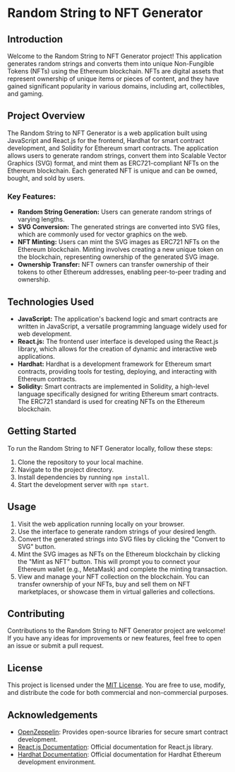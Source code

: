 # Random String to NFT Generator

## Introduction
Welcome to the Random String to NFT Generator project! This application generates random strings and converts them into unique Non-Fungible Tokens (NFTs) using the Ethereum blockchain. NFTs are digital assets that represent ownership of unique items or pieces of content, and they have gained significant popularity in various domains, including art, collectibles, and gaming.

## Project Overview
The Random String to NFT Generator is a web application built using JavaScript and React.js for the frontend, Hardhat for smart contract development, and Solidity for Ethereum smart contracts. The application allows users to generate random strings, convert them into Scalable Vector Graphics (SVG) format, and mint them as ERC721-compliant NFTs on the Ethereum blockchain. Each generated NFT is unique and can be owned, bought, and sold by users.

### Key Features:
- **Random String Generation:** Users can generate random strings of varying lengths.
- **SVG Conversion:** The generated strings are converted into SVG files, which are commonly used for vector graphics on the web.
- **NFT Minting:** Users can mint the SVG images as ERC721 NFTs on the Ethereum blockchain. Minting involves creating a new unique token on the blockchain, representing ownership of the generated SVG image.
- **Ownership Transfer:** NFT owners can transfer ownership of their tokens to other Ethereum addresses, enabling peer-to-peer trading and ownership.

## Technologies Used
- **JavaScript:** The application's backend logic and smart contracts are written in JavaScript, a versatile programming language widely used for web development.
- **React.js:** The frontend user interface is developed using the React.js library, which allows for the creation of dynamic and interactive web applications.
- **Hardhat:** Hardhat is a development framework for Ethereum smart contracts, providing tools for testing, deploying, and interacting with Ethereum contracts.
- **Solidity:** Smart contracts are implemented in Solidity, a high-level language specifically designed for writing Ethereum smart contracts. The ERC721 standard is used for creating NFTs on the Ethereum blockchain.

## Getting Started
To run the Random String to NFT Generator locally, follow these steps:

1. Clone the repository to your local machine.
2. Navigate to the project directory.
3. Install dependencies by running `npm install`.
4. Start the development server with `npm start`.

## Usage
1. Visit the web application running locally on your browser.
2. Use the interface to generate random strings of your desired length.
3. Convert the generated strings into SVG files by clicking the "Convert to SVG" button.
4. Mint the SVG images as NFTs on the Ethereum blockchain by clicking the "Mint as NFT" button. This will prompt you to connect your Ethereum wallet (e.g., MetaMask) and complete the minting transaction.
5. View and manage your NFT collection on the blockchain. You can transfer ownership of your NFTs, buy and sell them on NFT marketplaces, or showcase them in virtual galleries and collections.

## Contributing
Contributions to the Random String to NFT Generator project are welcome! If you have any ideas for improvements or new features, feel free to open an issue or submit a pull request.

## License
This project is licensed under the [MIT License](LICENSE). You are free to use, modify, and distribute the code for both commercial and non-commercial purposes.

## Acknowledgements
- [OpenZeppelin](https://openzeppelin.com/): Provides open-source libraries for secure smart contract development.
- [React.js Documentation](https://reactjs.org/docs/getting-started.html): Official documentation for React.js library.
- [Hardhat Documentation](https://hardhat.org/getting-started/): Official documentation for Hardhat Ethereum development environment.
